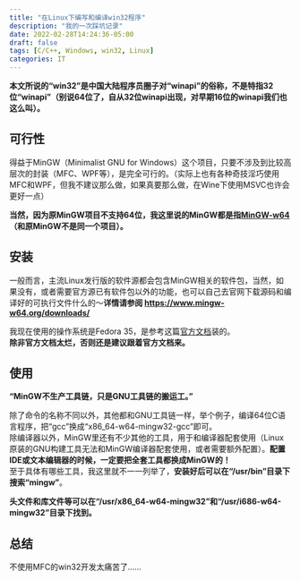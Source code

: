 ```yaml
---
title: "在Linux下编写和编译win32程序"
description: "我的一次踩坑记录"
date: 2022-02-28T14:24:36-05:00
draft: false
tags: [C/C++, Windows, win32, Linux]
categories: IT
---
```


**本文所说的“win32”是中国大陆程序员圈子对“winapi”的俗称，不是特指32位“winapi”（别说64位了，自从32位winapi出现，对早期16位的winapi我们也这么叫）。**
## 可行性
得益于MinGW（Minimalist GNU for Windows）这个项目，只要不涉及到比较高层次的封装（MFC、WPF等），是完全可行的。（实际上也有各种奇技淫巧使用MFC和WPF，但我不建议那么做，如果真要那么做，在Wine下使用MSVC也许会更好一点）

**当然，因为原MinGW项目不支持64位，我这里说的MinGW都是指[MinGW-w64](https://www.mingw-w64.org)（和原MinGW不是同一个项目）。**
## 安装
一般而言，主流Linux发行版的软件源都会包含MinGW相关的软件包，当然，如果没有，或者需要官方源已有软件包以外的功能，也可以自己去官网下载源码和编译好的可执行文件什么的～**详情请参阅 https://www.mingw-w64.org/downloads/**

我现在使用的操作系统是Fedora 35，是参考这篇[官方文档](https://docs.fedoraproject.org/en-US/packaging-guidelines/MinGW/)装的。  
**除非官方文档太烂，否则还是建议跟着官方文档来。**
## 使用
**“MinGW不生产工具链，只是GNU工具链的搬运工。”**

除了命令的名称不同以外，其他都和GNU工具链一样，举个例子，编译64位C语言程序，把“gcc”换成“x86_64-w64-mingw32-gcc”即可。  
除编译器以外，MinGW里还有不少其他的工具，用于和编译器配套使用（Linux原装的GNU构建工具无法和MinGW编译器配套使用，或者需要额外配置）。**配置IDE或文本编辑器的时候，一定要把全套工具都换成MinGW的！**  
至于具体有哪些工具，我这里就不一一列举了，**安装好后可以在“/usr/bin”目录下搜索“mingw”**。

**头文件和库文件等可以在“/usr/x86_64-w64-mingw32”和“/usr/i686-w64-mingw32”目录下找到。**

## 总结
不使用MFC的win32开发太痛苦了......